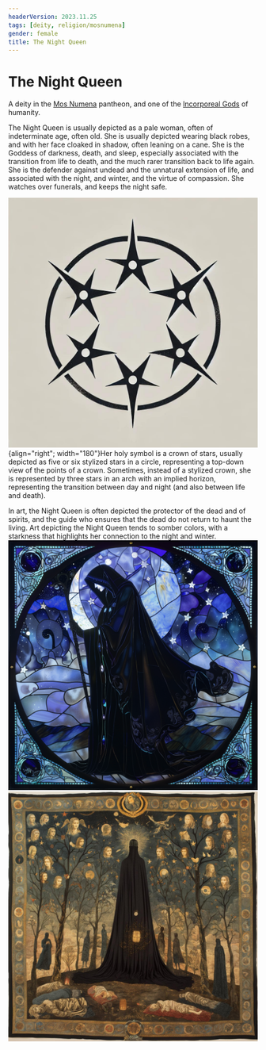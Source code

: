 ```yaml
---
headerVersion: 2023.11.25
tags: [deity, religion/mosnumena]
gender: female
title: The Night Queen
---
```

# The Night Queen

A deity in the [Mos Numena](<../../../religions/mos-numena/mos-numena.md>) pantheon, and one of the [Incorporeal Gods](<../incorporeal-gods.md>) of humanity. 

The Night Queen is usually depicted as a pale woman, often of indeterminate age, often old. She is usually depicted wearing black robes, and with her face cloaked in shadow, often leaning on a cane. She is the Goddess of darkness, death, and sleep, especially associated with the transition from life to death, and the much rarer transition back to life again. She is the defender against undead and the unnatural extension of life, and associated with the night, and winter, and the virtue of compassion. She watches over funerals, and keeps the night safe.



![Night Queen V3](../../../../assets/night-queen-v3.jpeg){align="right"; width="180"}Her holy symbol is a crown of stars, usually depicted as five or six stylized stars in a circle, representing a top-down view of the points of a crown. Sometimes, instead of a stylized crown, she is represented by three stars in an arch with an implied horizon, representing the transition between day and night (and also between life and death).

In art, the Night Queen is often depicted the protector of the dead and of spirits, and the guide who ensures that the dead do not return to haunt the living. Art depicting the Night Queen tends to somber colors, with a starkness that highlights her connection to the night and winter. 
![Night Queen Stained Glass 2](../../../../assets/night-queen-stained-glass-2.png)
![Night Queen Tapestry 1](../../../../assets/night-queen-tapestry-1.jpg)
